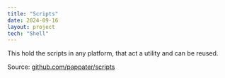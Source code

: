 ```yaml
---
title: "Scripts"
date: 2024-09-16
layout: project
tech: "Shell"
---
```


This hold the scripts in any platform, that act a utility and can be reused. 

Source: [github.com/pappater/scripts](https://github.com/pappater/scripts)
